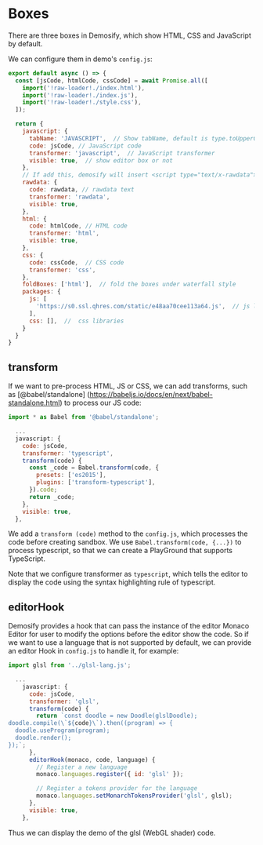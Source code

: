 # Boxes

There are three boxes in Demosify, which show HTML, CSS and JavaScript by default.

We can configure them in demo's `config.js`:

```js
export default async () => {
  const [jsCode, htmlCode, cssCode] = await Promise.all([
    import('!raw-loader!./index.html'),
    import('!raw-loader!./index.js'),
    import('!raw-loader!./style.css'),
  ]);

  return {
    javascript: {
      tabName: 'JAVASCRIPT',  // Show tabName, default is type.toUpperCase()
      code: jsCode, // JavaScript code
      transformer: 'javascript',  // JavaScript transformer
      visible: true,  // show editor box or not
    },
    // If add this, demosify will insert <script type="text/x-rawdata">${code}</script> to document
    rawdata: {
      code: rawdata, // rawdata text
      transformer: 'rawdata',
      visible: true, 
    },
    html: {
      code: htmlCode, // HTML code
      transformer: 'html',
      visible: true,
    },
    css: {
      code: cssCode,  // CSS code
      transformer: 'css',
    },
    foldBoxes: ['html'],  // fold the boxes under waterfall style
    packages: {
      js: [
        'https://s0.ssl.qhres.com/static/e48aa70cee113a64.js',  // js libraries
      ],
      css: [],  //  css libraries
    }
  }
}
```

## transform

If we want to pre-process HTML, JS or CSS, we can add transforms, such as [@babel/standalone] (https://babeljs.io/docs/en/next/babel-standalone.html) to process our JS code:

```js
import * as Babel from '@babel/standalone';

  ...
  javascript: {
    code: jsCode,
    transformer: 'typescript',
    transform(code) {
      const _code = Babel.transform(code, { 
        presets: ['es2015'],
        plugins: ['transform-typescript'],
      }).code;
      return _code;
    },
    visible: true,
  },
```

We add a `transform (code)` method to the `config.js`, which processes the code before creating sandbox. We use `Babel.transform(code, {...})` to process typescript, so that we can create a PlayGround that supports TypeScript.

Note that we configure transformer as `typescript`, which tells the editor to display the code using the syntax highlighting rule of typescript.

## editorHook

Demosify provides a hook that can pass the instance of the editor Monaco Editor for user to modify the options before the editor show the code. So if we want to use a language that is not supported by default, we can provide an editor Hook in `config.js` to handle it, for example:

```js
import glsl from '../glsl-lang.js';

  ...
    javascript: {
      code: jsCode,
      transformer: 'glsl',
      transform(code) {
        return `const doodle = new Doodle(glslDoodle);
doodle.compile(\`${code}\`).then((program) => {
  doodle.useProgram(program);
  doodle.render();
});`;
      },
      editorHook(monaco, code, language) {
        // Register a new language
        monaco.languages.register({ id: 'glsl' });

        // Register a tokens provider for the language
        monaco.languages.setMonarchTokensProvider('glsl', glsl);
      },
      visible: true,
    },
```

Thus we can display the demo of the glsl (WebGL shader) code.